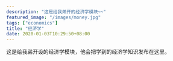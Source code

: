 ```yaml
---
description: "这是给我弟开的经济学模块~~"
featured_image: "/images/money.jpg"
tags: ["economics"]
title: "经济学"
date: 2020-01-03T10:29:50+08:00
---
```


这是给我弟开设的经济学模块，他会把学到的经济学知识发布在这里。
